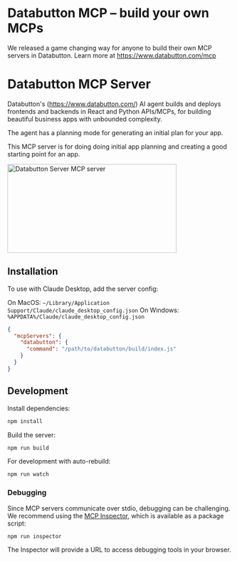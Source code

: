 # Databutton MCP – build your own MCPs

We released a game changing way for anyone to build their own MCP servers in Databutton.
Learn more at https://www.databutton.com/mcp

# Databutton MCP Server

Databutton's (<https://www.databutton.com/>) AI agent builds and deploys frontends and backends in React and Python APIs/MCPs, for building beautiful business apps with unbounded complexity.

The agent has a planning mode for generating an initial plan for your app.

This MCP server is for doing doing initial app planning and creating a good starting point for an app.

<a href="https://glama.ai/mcp/servers/wfr9djhfnu">
  <img width="380" height="200" src="https://glama.ai/mcp/servers/wfr9djhfnu/badge" alt="Databutton Server MCP server" />
</a>

## Installation

To use with Claude Desktop, add the server config:

On MacOS: `~/Library/Application Support/Claude/claude_desktop_config.json`
On Windows: `%APPDATA%/Claude/claude_desktop_config.json`

```json
{
  "mcpServers": {
    "databutton": {
      "command": "/path/to/databutton/build/index.js"
    }
  }
}
```

## Development

Install dependencies:

```bash
npm install
```

Build the server:

```bash
npm run build
```

For development with auto-rebuild:

```bash
npm run watch
```

### Debugging

Since MCP servers communicate over stdio, debugging can be challenging. We recommend using the [MCP Inspector](https://github.com/modelcontextprotocol/inspector), which is available as a package script:

```bash
npm run inspector
```

The Inspector will provide a URL to access debugging tools in your browser.
